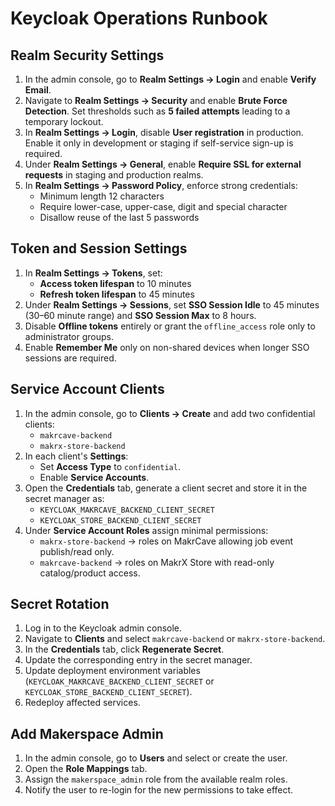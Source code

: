 # Keycloak Operations Runbook

## Realm Security Settings
1. In the admin console, go to **Realm Settings → Login** and enable **Verify Email**.
2. Navigate to **Realm Settings → Security** and enable **Brute Force Detection**. Set thresholds such as **5 failed attempts** leading to a temporary lockout.
3. In **Realm Settings → Login**, disable **User registration** in production. Enable it only in development or staging if self-service sign-up is required.
4. Under **Realm Settings → General**, enable **Require SSL for external requests** in staging and production realms.
5. In **Realm Settings → Password Policy**, enforce strong credentials:
   - Minimum length 12 characters
   - Require lower-case, upper-case, digit and special character
   - Disallow reuse of the last 5 passwords

## Token and Session Settings
1. In **Realm Settings → Tokens**, set:
   - **Access token lifespan** to 10 minutes
   - **Refresh token lifespan** to 45 minutes
2. Under **Realm Settings → Sessions**, set **SSO Session Idle** to 45 minutes (30–60 minute range) and **SSO Session Max** to 8 hours.
3. Disable **Offline tokens** entirely or grant the `offline_access` role only to administrator groups.
4. Enable **Remember Me** only on non-shared devices when longer SSO sessions are required.

## Service Account Clients
1. In the admin console, go to **Clients → Create** and add two confidential clients:
   - `makrcave-backend`
   - `makrx-store-backend`
2. In each client's **Settings**:
   - Set **Access Type** to `confidential`.
   - Enable **Service Accounts**.
3. Open the **Credentials** tab, generate a client secret and store it in the secret manager as:
   - `KEYCLOAK_MAKRCAVE_BACKEND_CLIENT_SECRET`
   - `KEYCLOAK_STORE_BACKEND_CLIENT_SECRET`
4. Under **Service Account Roles** assign minimal permissions:
   - `makrx-store-backend` → roles on MakrCave allowing job event publish/read only.
   - `makrcave-backend` → roles on MakrX Store with read-only catalog/product access.

## Secret Rotation
1. Log in to the Keycloak admin console.
2. Navigate to **Clients** and select `makrcave-backend` or `makrx-store-backend`.
3. In the **Credentials** tab, click **Regenerate Secret**.
4. Update the corresponding entry in the secret manager.
5. Update deployment environment variables (`KEYCLOAK_MAKRCAVE_BACKEND_CLIENT_SECRET` or `KEYCLOAK_STORE_BACKEND_CLIENT_SECRET`).
6. Redeploy affected services.

## Add Makerspace Admin
1. In the admin console, go to **Users** and select or create the user.
2. Open the **Role Mappings** tab.
3. Assign the `makerspace_admin` role from the available realm roles.
4. Notify the user to re-login for the new permissions to take effect.
